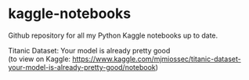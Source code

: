 # kaggle-notebooks
Github repository for all my Python Kaggle notebooks up to date.

Titanic Dataset: Your model is already pretty good<br>(to view on Kaggle: https://www.kaggle.com/mjmiossec/titanic-dataset-your-model-is-already-pretty-good/notebook)

